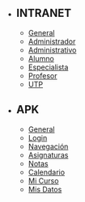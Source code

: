 - ## INTRANET
    - [General](/{{route}}/{{version}}/general)
    - [Administrador](/{{route}}/{{version}}/administrador)
    - [Administrativo](/{{route}}/{{version}}/administrativo)
    - [Alumno](/{{route}}/{{version}}/alumno)
    - [Especialista](/{{route}}/{{version}}/especialista)
    - [Profesor](/{{route}}/{{version}}/profesor)
    - [UTP](/{{route}}/{{version}}/utp)

- ## APK
    - [General](/{{route}}/{{version}}/apk/android)
    - [Login](/{{route}}/{{version}}/apk/login)
    - [Navegación](/{{route}}/{{version}}/apk/barra_navegacion)
    - [Asignaturas](/{{route}}/{{version}}/apk/asignaturas)
    - [Notas](/{{route}}/{{version}}/apk/notas)
    - [Calendario](/{{route}}/{{version}}/apk/calendario)
    - [Mi Curso](/{{route}}/{{version}}/apk/curso)
    - [Mis Datos](/{{route}}/{{version}}/apk/usuario)